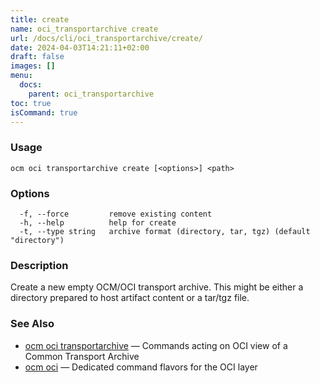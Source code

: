 ```yaml
---
title: create
name: oci_transportarchive create
url: /docs/cli/oci_transportarchive/create/
date: 2024-04-03T14:21:11+02:00
draft: false
images: []
menu:
  docs:
    parent: oci_transportarchive
toc: true
isCommand: true
---
```

### Usage

```
ocm oci transportarchive create [<options>] <path>
```

### Options

```
  -f, --force         remove existing content
  -h, --help          help for create
  -t, --type string   archive format (directory, tar, tgz) (default "directory")
```

### Description


Create a new empty OCM/OCI transport archive. This might be either a directory prepared
to host artifact content or a tar/tgz file.


### See Also

* [ocm oci transportarchive](/docs/cli/oci/transportarchive)	 &mdash; Commands acting on OCI view of a Common Transport Archive
* [ocm oci](/docs/cli/oci)	 &mdash; Dedicated command flavors for the OCI layer

